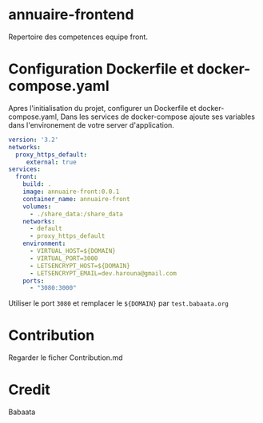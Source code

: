 # annuaire-frontend
Repertoire des competences equipe front.

# Configuration Dockerfile et docker-compose.yaml
Apres l'initialisation du projet, configurer un Dockerfile et docker-compose.yaml,
Dans les services de docker-compose ajoute ses variables dans l'environement de votre server d'application.
```yaml
version: '3.2'
networks:
  proxy_https_default:
     external: true
services:
  front:
    build: .
    image: annuaire-front:0.0.1
    container_name: annuaire-front
    volumes:
      - ./share_data:/share_data
    networks:
      - default
      - proxy_https_default
    environment:
      - VIRTUAL_HOST=${DOMAIN}
      - VIRTUAL_PORT=3000
      - LETSENCRYPT_HOST=${DOMAIN}
      - LETSENCRYPT_EMAIL=dev.harouna@gmail.com
    ports:
      - "3080:3000"
```

Utiliser le port `3080` et remplacer le `${DOMAIN}` par `test.babaata.org`

# Contribution
Regarder le ficher Contribution.md

# Credit
Babaata
